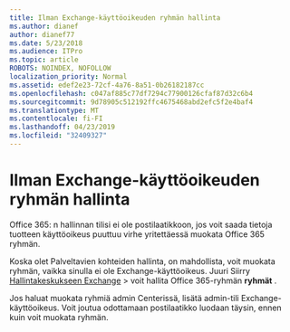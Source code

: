 ```yaml
---
title: Ilman Exchange-käyttöoikeuden ryhmän hallinta
ms.author: dianef
author: dianef77
ms.date: 5/23/2018
ms.audience: ITPro
ms.topic: article
ROBOTS: NOINDEX, NOFOLLOW
localization_priority: Normal
ms.assetid: edef2e23-72cf-4a76-8a51-0b26182187cc
ms.openlocfilehash: c047af885c77df7294c77900126cfaf87d32c6b4
ms.sourcegitcommit: 9d78905c512192ffc4675468abd2efc5f2e4baf4
ms.translationtype: MT
ms.contentlocale: fi-FI
ms.lasthandoff: 04/23/2019
ms.locfileid: "32409327"
---
```

# <a name="manage-a-group-without-an-exchange-license"></a>Ilman Exchange-käyttöoikeuden ryhmän hallinta

Office 365: n hallinnan tilisi ei ole postilaatikkoon, jos voit saada tietoja tuotteen käyttöoikeus puuttuu virhe yritettäessä muokata Office 365 ryhmän.
  
Koska olet Palveltavien kohteiden hallinta, on mahdollista, voit muokata ryhmän, vaikka sinulla ei ole Exchange-käyttöoikeus. Juuri Siirry [Hallintakeskukseen Exchange](https://outlook.office365.com/ecp.aspx) \> voit hallita Office 365-ryhmän **ryhmät** . 
  
Jos haluat muokata ryhmiä admin Centerissä, lisätä admin-tili Exchange-käyttöoikeus. Voit joutua odottamaan postilaatikko luodaan täysin, ennen kuin voit muokata ryhmän.
  

